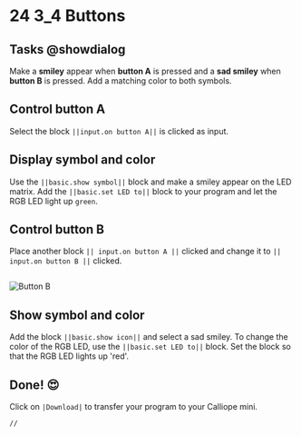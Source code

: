 # 24 3_4 Buttons


## Tasks @showdialog
Make a **smiley** appear when **button A** is pressed and a **sad smiley** when **button B** is pressed. Add a matching color to both symbols.


## Control button A
Select the block ``||input.on button A||`` is clicked as input.

## Display symbol and color
Use the ``||basic.show symbol||`` block and make a smiley appear on the LED matrix. Add the ``||basic.set LED to||`` block to your program and let the RGB LED light up `green`.

## Control button B
Place another block ``|| input.on button A ||`` clicked and change it to ``|| input.on button B ||`` clicked.

```
```
![Button B](https://calliope.cc/tutorials/kopf_a_b.png)


## Show symbol and color
Add the block ``||basic.show icon||`` and select a sad smiley.
To change the color of the RGB LED, use the ``||basic.set LED to||`` block. Set the block so that the RGB LED lights up 'red'.


## Done! 😍
Click on ``|Download|`` to transfer your program to your Calliope mini.


```template
//
```






